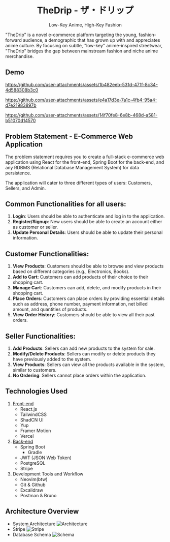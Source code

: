 <h1 align="center">TheDrip - ザ・ドリップ</h1>
<p align="center">Low-Key Anime, High-Key Fashion</p>

"TheDrip" is a novel e-commerce platform targeting the young, fashion-forward audience, a demographic that has grown up with and appreciates anime culture. By focusing on subtle, "low-key" anime-inspired streetwear, "TheDrip" bridges the gap between mainstream fashion and niche anime merchandise.

## Demo
<https://github.com/user-attachments/assets/1b482eeb-531d-471f-8c34-4d588308b3c0>

<https://github.com/user-attachments/assets/e4a17d3e-7a1c-4fb4-95a4-d7e21983897b>

<https://github.com/user-attachments/assets/14f70fe8-6e8b-468d-a581-b51070d14570>

## Problem Statement - E-Commerce Web Application
The problem statement requires you to create a full-stack e-commerce web application using React for the front-end, Spring Boot for the back-end, and any RDBMS (Relational Database Management System) for data persistence.

The application will cater to three different types of users: Customers, Sellers, and Admin.

## Common Functionalities for all users:
1. **Login**: Users should be able to authenticate and log in to the application.
2. **Register/Signup**: New users should be able to create an account either as customer or seller.
3. **Update Personal Details**: Users should be able to update their personal information.

## Customer Functionalities:
1. **View Products**: Customers should be able to browse and view products based on different categories (e.g., Electronics, Books).
2. **Add to Cart**: Customers can add products of their choice to their shopping cart.
3. **Manage Cart**: Customers can add, delete, and modify products in their shopping cart.
4. **Place Orders**: Customers can place orders by providing essential details such as address, phone number, payment information, net billed amount, and quantities of products.
5. **View Order History**: Customers should be able to view all their past orders.

## Seller Functionalities:
1. **Add Products**: Sellers can add new products to the system for sale.
2. **Modify/Delete Products**: Sellers can modify or delete products they have previously added to the system.
3. **View Products**: Sellers can view all the products available in the system, similar to customers.
4. **No Ordering**: Sellers cannot place orders within the application.

## Technologies Used
1. [Front-end](https://github.com/ydkulks/TheDrip)
    - React.js
    - TailwindCSS
    - ShadCN UI
    - Yup
    - Framer Motion
    - Vercel
1. [Back-end](https://github.com/ydkulks/TheDrip-Backend)
    - Spring Boot
        - Gradle
    - JWT (JSON Web Token)
    - PostgreSQL
    - Stripe
3. Development Tools and Workflow
    - Neovim(btw)
    - Git & Github
    - Excalidraw
    - Postman & Bruno

## Architecture Overview
- System Architecture
![Architecture](https://github.com/user-attachments/assets/be846f0b-26d9-4bb8-bfc2-a3c49c777807)
- Stripe
![Stripe](https://github.com/user-attachments/assets/eff45cee-3ac3-442a-882b-78405e16fdb0)
- Database Schema
![Schema](https://github.com/user-attachments/assets/d472b66f-ee68-41f1-af00-5bf29b6dbf39)
